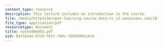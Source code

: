 ```yaml
---
content_type: resource
description: This lecture includes an introduction to the course.
file: /media/https%3A/open-learning-course-data-rc.s3.amazonaws.com/18-725-algebraic-geometry-fall-2003/0af16a4eb73df6fc70dc7dd299b2c4c0_notes090403.pdf
file_type: application/pdf
resourcetype: Document
title: notes090403.pdf
uid: 0af16a4e-b73d-f6fc-70dc-7dd299b2c4c0
---
```

